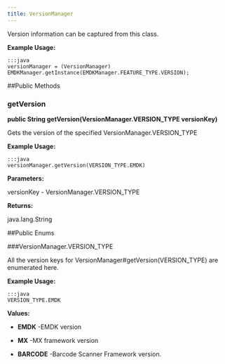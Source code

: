 ```yaml
---
title: VersionManager
---
```


Version information can be captured from this class.
 
 

**Example Usage:**
	
	:::java	
	versionManager = (VersionManager) EMDKManager.getInstance(EMDKManager.FEATURE_TYPE.VERSION);


##Public Methods

### getVersion

**public String getVersion(VersionManager.VERSION_TYPE versionKey)**

Gets the version of the specified  VersionManager.VERSION_TYPE
 
  

**Example Usage:**
	
	:::java	
	versionManager.getVersion(VERSION_TYPE.EMDK)


**Parameters:**

versionKey -  VersionManager.VERSION_TYPE

**Returns:**

java.lang.String

##Public Enums

###VersionManager.VERSION_TYPE

All the version keys for  VersionManager#getVersion(VERSION_TYPE) are enumerated here.
 
 

**Example Usage:**
	
	:::java	
	VERSION_TYPE.EMDK


**Values:**

* **EMDK** -EMDK version

* **MX** -MX framework version

* **BARCODE** -Barcode Scanner Framework version.


